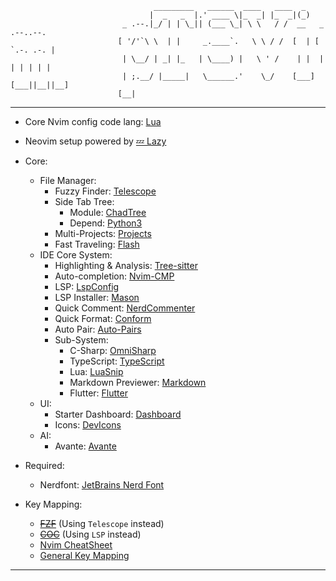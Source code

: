 ```
                                _________   ______  ____   ____  _                
                               |  _   _  |.' ____ \|_  _| |_  _|(_)               
                         _ .--.|_/ | | \_|| (___ \_| \ \   / /  __   _ .--..--.   
                        [ '/'`\ \  | |     _.____`.   \ \ / /  [  | [ `.-. .-. |  
                         | \__/ | _| |_   | \____) |   \ ' /    | |  | | | | | |  
                         | ;.__/ |_____|   \______.'    \_/    [___][___||__||__] 
                        [__|                                                      
```
---
- Core Nvim config code lang: [Lua](https://www.lua.org/)

- Neovim setup powered by [💤 Lazy](https://github.com/folke/lazy.nvim)
- Core:
    + File Manager:
        * Fuzzy Finder: [Telescope](https://github.com/nvim-telescope/telescope.nvim)
        * Side Tab Tree:
            - Module: [ChadTree](https://github.com/ms-jpq/chadtree)
            - Depend: [Python3]()
        * Multi-Projects: [Projects](https://github.com/nvim-telescope/telescope-project.nvim)
        * Fast Traveling: [Flash](https://github.com/folke/flash.nvim)
    + IDE Core System:
        * Highlighting & Analysis: [Tree-sitter](https://github.com/nvim-treesitter/nvim-treesitter)
        * Auto-completion: [Nvim-CMP](https://github.com/hrsh7th/nvim-cmp)
        * LSP: [LspConfig](https://github.com/neovim/nvim-lspconfig)
        * LSP Installer: [Mason](https://github.com/williamboman/mason.nvim)
        * Quick Comment: [NerdCommenter](https://github.com/preservim/nerdcommenter)
        * Quick Format: [Conform](https://github.com/stevearc/conform.nvim)
        * Auto Pair: [Auto-Pairs](https://github.com/LunarWatcher/auto-pairs)
        * Sub-System:
            - C-Sharp: [OmniSharp](https://github.com/OmniSharp/omnisharp-vim)
            - TypeScript: [TypeScript](https://github.com/pmizio/typescript-tools.nvim)
            - Lua: [LuaSnip](https://github.com/L3MON4D3/LuaSnip)
            - Markdown Previewer: [Markdown](https://github.com/iamcco/markdown-preview.nvim)
            - Flutter: [Flutter](https://github.com/akinsho/flutter-tools.nvim)
    + UI:
        * Starter Dashboard: [Dashboard](https://github.com/nvimdev/dashboard-nvim)
        * Icons: [DevIcons](https://github.com/nvim-tree/nvim-web-devicons)
    + AI:
        * Avante: [Avante](https://github.com/yetone/avante.nvim)
- Required:
	+ Nerdfont: [JetBrains Nerd Font](https://objects.githubusercontent.com/github-production-release-asset-2e65be/27574418/c73b35fc-92bd-4850-a79a-ccb86b8069c9?X-Amz-Algorithm=AWS4-HMAC-SHA256&X-Amz-Credential=releaseassetproduction%2F20240919%2Fus-east-1%2Fs3%2Faws4_request&X-Amz-Date=20240919T024133Z&X-Amz-Expires=300&X-Amz-Signature=4b4085b29d0547312074ea1dbfed4445dfca949a675533673d717c9e00a78edd&X-Amz-SignedHeaders=host&actor_id=130627040&key_id=0&repo_id=27574418&response-content-disposition=attachment%3B%20filename%3DJetBrainsMono.zip&response-content-type=application%2Foctet-stream)
	
- Key Mapping:
    + ~~[FZF](wiki/fzf.md)~~ (Using `Telescope` instead)
    + ~~[COC](wiki/coc.md)~~ (Using `LSP` instead)
    + [Nvim CheatSheet](wiki/cheatsheet.md)
    + [General Key Mapping](wiki/wiki.md)
---
